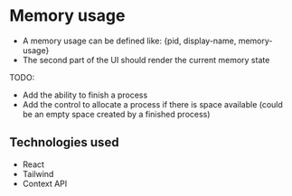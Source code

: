 # Memory usage

- A memory usage can be defined like: {pid, display-name, memory-usage}
- The second part of the UI should render the current memory state

TODO:

- Add the ability to finish a process
- Add the control to allocate a process if there is space available (could be an empty space created by a finished process)

## Technologies used

- React
- Tailwind
- Context API
